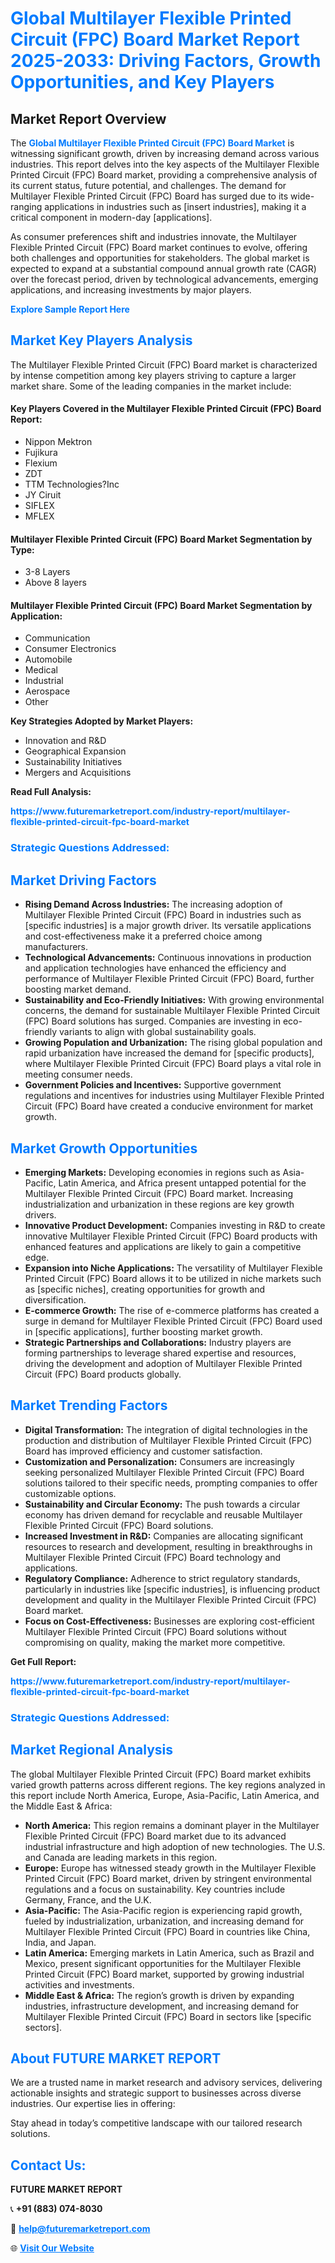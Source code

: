 <h1 style="color: #007BFF;">Global Multilayer Flexible Printed Circuit (FPC) Board Market Report 2025-2033: Driving Factors, Growth Opportunities, and Key Players</h1>

<section id="overview">
<h2>Market Report Overview</h2>
<p>The <a href="https://www.futuremarketreport.com/industry-report/multilayer-flexible-printed-circuit-fpc-board-market" style="color: #007BFF; text-decoration: none;"><strong>Global Multilayer Flexible Printed Circuit (FPC) Board Market</strong></a> is witnessing significant growth, driven by increasing demand across various industries. This report delves into the key aspects of the Multilayer Flexible Printed Circuit (FPC) Board market, providing a comprehensive analysis of its current status, future potential, and challenges. The demand for Multilayer Flexible Printed Circuit (FPC) Board has surged due to its wide-ranging applications in industries such as [insert industries], making it a critical component in modern-day [applications].</p>
<p>As consumer preferences shift and industries innovate, the Multilayer Flexible Printed Circuit (FPC) Board market continues to evolve, offering both challenges and opportunities for stakeholders. The global market is expected to expand at a substantial compound annual growth rate (CAGR) over the forecast period, driven by technological advancements, emerging applications, and increasing investments by major players.</p>
</section>

<section id="overview">
<p><a href="https://www.futuremarketreport.com/request-sample/reportId=75634" style="color: #007BFF; text-decoration: none;"><strong>Explore Sample Report Here</strong></a></p>
</section>

<section id="key-players">
<h2 style="color: #007BFF;">Market Key Players Analysis</h2>
<p>The Multilayer Flexible Printed Circuit (FPC) Board market is characterized by intense competition among key players striving to capture a larger market share. Some of the leading companies in the market include:</p>
<h4>Key Players Covered in the Multilayer Flexible Printed Circuit (FPC) Board Report:</h4>
<ul><li>Nippon Mektron</li><li>Fujikura</li><li>Flexium</li><li>ZDT</li><li>TTM Technologies?Inc</li><li>JY Ciruit</li><li>SIFLEX</li><li>MFLEX</li></ul>
<h4>Multilayer Flexible Printed Circuit (FPC) Board Market Segmentation by Type:</h4>
<ul><li>3-8 Layers</li><li>Above 8 layers</li></ul>

<h4>Multilayer Flexible Printed Circuit (FPC) Board Market Segmentation by Application:</h4>
<ul><li>Communication</li><li>Consumer Electronics</li><li>Automobile</li><li>Medical</li><li>Industrial</li><li>Aerospace</li><li>Other</li></ul>
<p><strong>Key Strategies Adopted by Market Players:</strong></p>
<ul>
<li>Innovation and R&D</li>
<li>Geographical Expansion</li>
<li>Sustainability Initiatives</li>
<li>Mergers and Acquisitions</li>
</ul>
</section>

<section>
<p><strong>Read Full Analysis: </strong></p><a href="https://www.futuremarketreport.com/industry-report/multilayer-flexible-printed-circuit-fpc-board-market" style="color: #007BFF; text-decoration: none;"><strong>https://www.futuremarketreport.com/industry-report/multilayer-flexible-printed-circuit-fpc-board-market</strong></a>
<h3 style="color: #007BFF;">Strategic Questions Addressed:</h3>
</section>

<section id="driving-factors">
<h2 style="color: #007BFF;">Market Driving Factors</h2>
<ul>
<li><strong>Rising Demand Across Industries:</strong> The increasing adoption of Multilayer Flexible Printed Circuit (FPC) Board in industries such as [specific industries] is a major growth driver. Its versatile applications and cost-effectiveness make it a preferred choice among manufacturers.</li>
<li><strong>Technological Advancements:</strong> Continuous innovations in production and application technologies have enhanced the efficiency and performance of Multilayer Flexible Printed Circuit (FPC) Board, further boosting market demand.</li>
<li><strong>Sustainability and Eco-Friendly Initiatives:</strong> With growing environmental concerns, the demand for sustainable Multilayer Flexible Printed Circuit (FPC) Board solutions has surged. Companies are investing in eco-friendly variants to align with global sustainability goals.</li>
<li><strong>Growing Population and Urbanization:</strong> The rising global population and rapid urbanization have increased the demand for [specific products], where Multilayer Flexible Printed Circuit (FPC) Board plays a vital role in meeting consumer needs.</li>
<li><strong>Government Policies and Incentives:</strong> Supportive government regulations and incentives for industries using Multilayer Flexible Printed Circuit (FPC) Board have created a conducive environment for market growth.</li>
</ul>
</section>

<section id="growth-opportunities">
<h2 style="color: #007BFF;">Market Growth Opportunities</h2>
<ul>
<li><strong>Emerging Markets:</strong> Developing economies in regions such as Asia-Pacific, Latin America, and Africa present untapped potential for the Multilayer Flexible Printed Circuit (FPC) Board market. Increasing industrialization and urbanization in these regions are key growth drivers.</li>
<li><strong>Innovative Product Development:</strong> Companies investing in R&D to create innovative Multilayer Flexible Printed Circuit (FPC) Board products with enhanced features and applications are likely to gain a competitive edge.</li>
<li><strong>Expansion into Niche Applications:</strong> The versatility of Multilayer Flexible Printed Circuit (FPC) Board allows it to be utilized in niche markets such as [specific niches], creating opportunities for growth and diversification.</li>
<li><strong>E-commerce Growth:</strong> The rise of e-commerce platforms has created a surge in demand for Multilayer Flexible Printed Circuit (FPC) Board used in [specific applications], further boosting market growth.</li>
<li><strong>Strategic Partnerships and Collaborations:</strong> Industry players are forming partnerships to leverage shared expertise and resources, driving the development and adoption of Multilayer Flexible Printed Circuit (FPC) Board products globally.</li>
</ul>
</section>

<section id="trending-factors">
<h2 style="color: #007BFF;">Market Trending Factors</h2>
<ul>
<li><strong>Digital Transformation:</strong> The integration of digital technologies in the production and distribution of Multilayer Flexible Printed Circuit (FPC) Board has improved efficiency and customer satisfaction.</li>
<li><strong>Customization and Personalization:</strong> Consumers are increasingly seeking personalized Multilayer Flexible Printed Circuit (FPC) Board solutions tailored to their specific needs, prompting companies to offer customizable options.</li>
<li><strong>Sustainability and Circular Economy:</strong> The push towards a circular economy has driven demand for recyclable and reusable Multilayer Flexible Printed Circuit (FPC) Board solutions.</li>
<li><strong>Increased Investment in R&D:</strong> Companies are allocating significant resources to research and development, resulting in breakthroughs in Multilayer Flexible Printed Circuit (FPC) Board technology and applications.</li>
<li><strong>Regulatory Compliance:</strong> Adherence to strict regulatory standards, particularly in industries like [specific industries], is influencing product development and quality in the Multilayer Flexible Printed Circuit (FPC) Board market.</li>
<li><strong>Focus on Cost-Effectiveness:</strong> Businesses are exploring cost-efficient Multilayer Flexible Printed Circuit (FPC) Board solutions without compromising on quality, making the market more competitive.</li>
</ul>
</section>

<section>
<p><strong>Get Full Report: </strong></p><a href="https://www.futuremarketreport.com/industry-report/multilayer-flexible-printed-circuit-fpc-board-market" style="color: #007BFF; text-decoration: none;"><strong>https://www.futuremarketreport.com/industry-report/multilayer-flexible-printed-circuit-fpc-board-market</strong></a>
<h3 style="color: #007BFF;">Strategic Questions Addressed:</h3>
</section>


<section id="regional-analysis">
<h2 style="color: #007BFF;">Market Regional Analysis</h2>
<p>The global Multilayer Flexible Printed Circuit (FPC) Board market exhibits varied growth patterns across different regions. The key regions analyzed in this report include North America, Europe, Asia-Pacific, Latin America, and the Middle East & Africa:</p>
<ul>
<li><strong>North America:</strong> This region remains a dominant player in the Multilayer Flexible Printed Circuit (FPC) Board market due to its advanced industrial infrastructure and high adoption of new technologies. The U.S. and Canada are leading markets in this region.</li>
<li><strong>Europe:</strong> Europe has witnessed steady growth in the Multilayer Flexible Printed Circuit (FPC) Board market, driven by stringent environmental regulations and a focus on sustainability. Key countries include Germany, France, and the U.K.</li>
<li><strong>Asia-Pacific:</strong> The Asia-Pacific region is experiencing rapid growth, fueled by industrialization, urbanization, and increasing demand for Multilayer Flexible Printed Circuit (FPC) Board in countries like China, India, and Japan.</li>
<li><strong>Latin America:</strong> Emerging markets in Latin America, such as Brazil and Mexico, present significant opportunities for the Multilayer Flexible Printed Circuit (FPC) Board market, supported by growing industrial activities and investments.</li>
<li><strong>Middle East & Africa:</strong> The region’s growth is driven by expanding industries, infrastructure development, and increasing demand for Multilayer Flexible Printed Circuit (FPC) Board in sectors like [specific sectors].</li>
</ul>
</section>

<footer>
<h2 style="color: #007BFF;">About FUTURE MARKET REPORT</h2>
<p>We are a trusted name in market research and advisory services, delivering actionable insights and strategic support to businesses across diverse industries. Our expertise lies in offering:</p>

<p>Stay ahead in today’s competitive landscape with our tailored research solutions.</p>

<h2 style="color: #007BFF;">Contact Us:</h2>
<p><strong>FUTURE MARKET REPORT</strong></p>
<p>📞 <strong>+91 (883) 074-8030</strong></p>
<p>📧 <strong><a href="mailto:help@futuremarketreport.com" style="color: #007BFF;">help@futuremarketreport.com</a></strong></p>
<p>🌐 <strong><a href="https://www.futuremarketreport.com/" style="color: #007BFF;">Visit Our Website</a></strong></p>
</footer>